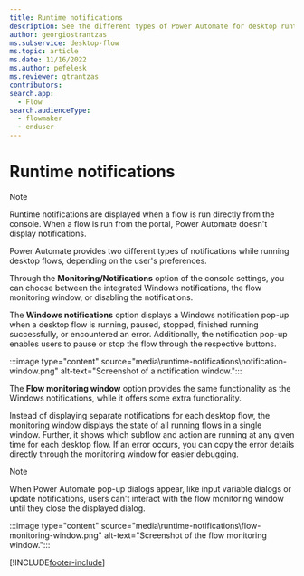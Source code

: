 ```yaml
---
title: Runtime notifications
description: See the different types of Power Automate for desktop runtime notifications.
author: georgiostrantzas
ms.subservice: desktop-flow
ms.topic: article
ms.date: 11/16/2022
ms.author: pefelesk
ms.reviewer: gtrantzas
contributors:
search.app: 
  - Flow 
search.audienceType: 
  - flowmaker
  - enduser
---
```


# Runtime notifications

> [!NOTE]
> Runtime notifications are displayed when a flow is run directly from the console. When a flow is run from the portal, Power Automate doesn't display notifications.

Power Automate provides two different types of notifications while running desktop flows, depending on the user's preferences.

Through the **Monitoring/Notifications** option of the console settings, you can choose between the integrated Windows notifications, the flow monitoring window, or disabling the notifications.

The **Windows notifications** option displays a Windows notification pop-up when a desktop flow is running, paused, stopped, finished running successfully, or encountered an error. Additionally, the notification pop-up enables users to pause or stop the flow through the respective buttons.

:::image type="content" source="media\runtime-notifications\notification-window.png" alt-text="Screenshot of a notification window.":::

The **Flow monitoring window** option provides the same functionality as the Windows notifications, while it offers some extra functionality.

Instead of displaying separate notifications for each desktop flow, the monitoring window displays the state of all running flows in a single window. Further, it shows which subflow and action are running at any given time for each desktop flow. If an error occurs, you can copy the error details directly through the monitoring window for easier debugging.

> [!NOTE]
> When Power Automate pop-up dialogs appear, like input variable dialogs or update notifications, users can't interact with the flow monitoring window until they close the displayed dialog.

:::image type="content" source="media\runtime-notifications\flow-monitoring-window.png" alt-text="Screenshot of the flow monitoring window.":::

[!INCLUDE[footer-include](../includes/footer-banner.md)]
